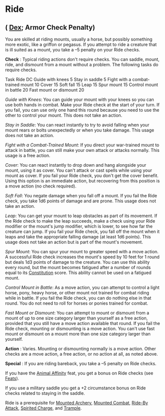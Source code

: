 # Ride

## ( [Dex](../gettingStarted.html#_dexterity); Armor Check Penalty)

You are skilled at riding mounts, usually a horse, but possibly something more exotic, like a griffon or pegasus. If you attempt to ride a creature that is ill suited as a mount, you take a –5 penalty on your Ride checks.

**Check** : Typical riding actions don't require checks. You can saddle, mount, ride, and dismount from a mount without a problem. The following tasks do require checks.

<thead><tr>
<th>Task</th>
<th>Ride DC</th>
</tr></thead><tbody>
<tr class="odd">
<td>Guide with knees</td>
<td>5</td>
</tr>
<tr class="even">
<td>Stay in saddle</td>
<td>5</td>
</tr>
<tr class="odd">
<td>Fight with a combat-trained mount</td>
<td>10</td>
</tr>
<tr class="even">
<td>Cover</td>
<td>15</td>
</tr>
<tr class="odd">
<td>Soft fall</td>
<td>15</td>
</tr>
<tr class="even">
<td>Leap</td>
<td>15</td>
</tr>
<tr class="odd">
<td>Spur mount</td>
<td>15</td>
</tr>
<tr class="even">
<td>Control mount in battle</td>
<td>20</td>
</tr>
<tr class="odd">
<td>Fast mount or dismount</td>
<td>20</td>
</tr>
</tbody>

_Guide with Knees_: You can guide your mount with your knees so you can use both hands in combat. Make your Ride check at the start of your turn. If you fail, you can use only one hand this round because you need to use the other to control your mount. This does not take an action.

_Stay in Saddle_: You can react instantly to try to avoid falling when your mount rears or bolts unexpectedly or when you take damage. This usage does not take an action.

_Fight with a Combat-Trained Mount_: If you direct your war-trained mount to attack in battle, you can still make your own attack or attacks normally. This usage is a free action.

_Cover_: You can react instantly to drop down and hang alongside your mount, using it as cover. You can't attack or cast spells while using your mount as cover. If you fail your Ride check, you don't get the cover benefit. Using this option is an immediate action, but recovering from this position is a move action (no check required).

_Soft Fall_: You negate damage when you fall off a mount. If you fail the Ride check, you take 1d6 points of damage and are prone. This usage does not take an action.

_Leap_: You can get your mount to leap obstacles as part of its movement. If the Ride check to make the leap succeeds, make a check using your Ride modifier or the mount's jump modifier, which is lower, to see how far the creature can jump. If you fail your Ride check, you fall off the mount when it leaps and take the appropriate falling damage (at least 1d6 points). This usage does not take an action but is part of the mount's movement.

_Spur Mount_: You can spur your mount to greater speed with a move action. A successful Ride check increases the mount's speed by 10 feet for 1 round but deals 1d3 points of damage to the creature. You can use this ability every round, but the mount becomes fatigued after a number of rounds equal to its [Constitution](../gettingStarted.html#_constitution) score. This ability cannot be used on a fatigued mount.

_Control Mount in Battle_: As a move action, you can attempt to control a light horse, pony, heavy horse, or other mount not trained for combat riding while in battle. If you fail the Ride check, you can do nothing else in that round. You do not need to roll for horses or ponies trained for combat.

_Fast Mount or Dismount_: You can attempt to mount or dismount from a mount of up to one size category larger than yourself as a free action, provided that you still have a move action available that round. If you fail the Ride check, mounting or dismounting is a move action. You can't use fast mount or dismount on a mount more than one size category larger than yourself.

**Action** : Varies. Mounting or dismounting normally is a move action. Other checks are a move action, a free action, or no action at all, as noted above.

**Special** : If you are riding bareback, you take a –5 penalty on Ride checks.

If you have the [Animal Affinity](../feats.html#_animal-affinity) feat, you get a bonus on Ride checks (see [Feats](../feats.html)).

If you use a military saddle you get a +2 circumstance bonus on Ride checks related to staying in the saddle.

Ride is a prerequisite for [Mounted Archery](../feats.html#_mounted-archery), [Mounted Combat](../feats.html#_mounted-combat), [Ride-By Attack](../feats.html#_ride-by-attack), [Spirited Charge](../feats.html#_spirited-charge), and [Trample](../feats.html#_trample).

